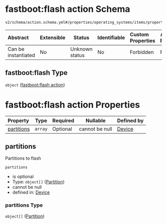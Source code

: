 # fastboot:flash action Schema

```txt
v2/schema/action.schema.yml#/properties/operating_systems/items/properties/steps/items/properties/actions/items/oneOf/13/properties/fastboot:flash
```




| Abstract            | Extensible | Status         | Identifiable | Custom Properties | Additional Properties | Access Restrictions | Defined In                                                           |
| :------------------ | ---------- | -------------- | ------------ | :---------------- | --------------------- | ------------------- | -------------------------------------------------------------------- |
| Can be instantiated | No         | Unknown status | No           | Forbidden         | Forbidden             | none                | [device.schema.json\*](../device.schema.json "open original schema") |

## fastboot:flash Type

`object` ([fastboot:flash action](device-properties-operating-systems-operating-system-properties-steps-step-properties-group-step-action-oneof-fastbootflash-action-properties-fastbootflash-action.md))

# fastboot:flash action Properties

| Property                  | Type    | Required | Nullable       | Defined by                                                                                                                                                                                                                                                                                                                                                                       |
| :------------------------ | ------- | -------- | -------------- | :------------------------------------------------------------------------------------------------------------------------------------------------------------------------------------------------------------------------------------------------------------------------------------------------------------------------------------------------------------------------------- |
| [partitions](#partitions) | `array` | Optional | cannot be null | [Device](device-properties-operating-systems-operating-system-properties-steps-step-properties-group-step-action-oneof-fastbootflash-action-properties-fastbootflash-action-properties-partitions.md "v2/schema/action.schema.yml#/properties/operating_systems/items/properties/steps/items/properties/actions/items/oneOf/13/properties/fastboot:flash/properties/partitions") |

## partitions

Partitions to flash


`partitions`

-   is optional
-   Type: `object[]` ([Partition](device-properties-operating-systems-operating-system-properties-steps-step-properties-group-step-action-oneof-fastbootflash-action-properties-fastbootflash-action-properties-partitions-partition.md))
-   cannot be null
-   defined in: [Device](device-properties-operating-systems-operating-system-properties-steps-step-properties-group-step-action-oneof-fastbootflash-action-properties-fastbootflash-action-properties-partitions.md "v2/schema/action.schema.yml#/properties/operating_systems/items/properties/steps/items/properties/actions/items/oneOf/13/properties/fastboot:flash/properties/partitions")

### partitions Type

`object[]` ([Partition](device-properties-operating-systems-operating-system-properties-steps-step-properties-group-step-action-oneof-fastbootflash-action-properties-fastbootflash-action-properties-partitions-partition.md))
